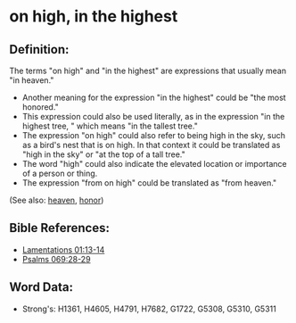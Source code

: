 # on high, in the highest #

## Definition: ##

The terms "on high" and "in the highest" are expressions that usually mean "in heaven."

* Another meaning for the expression "in the highest" could be "the most honored."
* This expression could also be used literally, as in the expression "in the highest tree, " which means "in the tallest tree."
* The expression "on high" could also refer to being high in the sky, such as a bird's nest that is on high. In that context it could be translated as "high in the sky" or "at the top of a tall tree."
* The word "high" could also indicate the elevated location or importance of a person or thing.
* The expression "from on high" could be translated as "from heaven."

(See also: [heaven](../kt/heaven.md), [honor](../kt/honor.md))

## Bible References: ##

* [Lamentations 01:13-14](rc://en/tn/help/lam/01/13)
* [Psalms 069:28-29](rc://en/tn/help/psa/069/028)

## Word Data: ##

* Strong's: H1361, H4605, H4791, H7682, G1722, G5308, G5310, G5311

